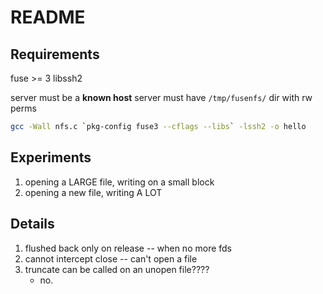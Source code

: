 # README

## Requirements

fuse >= 3
libssh2

server must be a **known host**
server must have `/tmp/fusenfs/` dir with rw perms

```bash
gcc -Wall nfs.c `pkg-config fuse3 --cflags --libs` -lssh2 -o hello
```

## Experiments

1. opening a LARGE file, writing on a small block
2. opening a new file, writing A LOT

## Details
1. flushed back only on release -- when no more fds
2. cannot intercept close -- can't open a file
3. truncate can be called on an unopen file????
    - no.